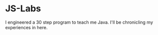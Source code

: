 # JS-Labs
I engineered a 30 step program to teach me Java. I'll be chronicling my experiences in here.
